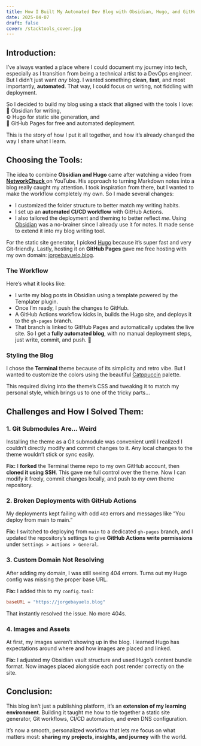 ```yaml
---
title: How I Built My Automated Dev Blog with Obsidian, Hugo, and GitHub Pages
date: 2025-04-07
draft: false
cover: /stacktools_cover.jpg
---
```

## Introduction:
I’ve always wanted a place where I could document my journey into tech, especially as I transition from being a technical artist to a DevOps engineer. But I didn’t just want _any_ blog. I wanted something **clean**, **fast**, and most importantly, **automated**. That way, I could focus on writing, not fiddling with deployment.

So I decided to build my blog using a stack that aligned with the tools I love:  
📝 Obsidian for writing,  
⚙️ Hugo for static site generation, and  
🚀 GitHub Pages for free and automated deployment.

This is the story of how I put it all together, and how it’s already changed the way I share what I learn.
## Choosing the Tools:
The idea to combine **Obsidian and Hugo** came after watching a video from [**NetworkChuck** ](https://www.youtube.com/@NetworkChuck)on YouTube. His approach to turning Markdown notes into a blog really caught my attention. I took inspiration from there, but I wanted to make the workflow completely my own.
So I made several changes:
- I customized the folder structure to better match my writing habits.
- I set up an **automated CI/CD workflow** with GitHub Actions.
- I also tailored the deployment and theming to better reflect _me_.
Using [Obsidian](https://obsidian.md/) was a no-brainer since I already use it for notes. It made sense to extend it into my blog writing tool.

For the static site generator, I picked [Hugo](https://gohugo.io/) because it’s super fast and very Git-friendly. Lastly, hosting it on **GitHub Pages** gave me free hosting with my own domain: [jorgebayuelo.blog](https://jorgebayuelo.blog).
### The Workflow
Here’s what it looks like:
- I write my blog posts in Obsidian using a template powered by the Templater plugin.
- Once I’m ready, I push the changes to GitHub.
- A GitHub Actions workflow kicks in, builds the Hugo site, and deploys it to the `gh-pages` branch.
- That branch is linked to GitHub Pages and automatically updates the live site.
So I get a **fully automated blog**, with no manual deployment steps, just write, commit, and push. 💨
### Styling the Blog
I chose the **Terminal** theme because of its simplicity and retro vibe. But I wanted to customize the colors using the beautiful [Catppuccin](https://github.com/catppuccin) palette.

This required diving into the theme’s CSS and tweaking it to match my personal style, which brings us to one of the tricky parts…
## Challenges and How I Solved Them:
### 1. Git Submodules Are… Weird
Installing the theme as a Git submodule was convenient until I realized I couldn't directly modify and commit changes to it. Any local changes to the theme wouldn’t stick or sync easily.

**Fix:** I **forked** the Terminal theme repo to my own GitHub account, then **cloned it using SSH**. This gave me full control over the theme. Now I can modify it freely, commit changes locally, and push to _my own_ theme repository.
### 2. Broken Deployments with GitHub Actions
My deployments kept failing with odd `403` errors and messages like “You deploy from main to main.”

**Fix:** I switched to deploying from `main` to a dedicated `gh-pages` branch, and I updated the repository’s settings to give **GitHub Actions write permissions** under `Settings > Actions > General`.
### 3. Custom Domain Not Resolving
After adding my domain, I was still seeing 404 errors. Turns out my Hugo config was missing the proper base URL.

**Fix:** I added this to my `config.toml`:
```toml
baseURL = "https://jorgebayuelo.blog"
```
That instantly resolved the issue. No more 404s.
### 4. Images and Assets
At first, my images weren’t showing up in the blog. I learned Hugo has expectations around where and how images are placed and linked.

**Fix:** I adjusted my Obsidian vault structure and used Hugo’s content bundle format. Now images placed alongside each post render correctly on the site.
## Conclusion:
This blog isn’t just a publishing platform, it’s an **extension of my learning environment**. Building it taught me how to tie together a static site generator, Git workflows, CI/CD automation, and even DNS configuration.

It’s now a smooth, personalized workflow that lets me focus on what matters most: **sharing my projects, insights, and journey** with the world.